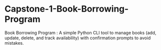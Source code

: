 # Capstone-1-Book-Borrowing-Program
Book Borrowing Program : A simple Python CLI tool to manage books (add, update, delete, and track availability) with confirmation prompts to avoid mistakes.

